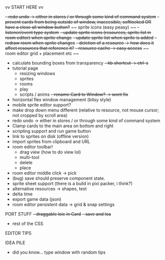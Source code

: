 vv START HERE vv

~~- redo undo -> either in stores / or through some kind of command system~~
~~- prevent cards from being outside of window, inaccesible, softlocked   OR   have a close all window button?~~
~~ sprite icons (easy peasy) ~~
~~- listener/event type system~~
  ~~- update sprite icons (resources, sprite list in room editor) when sprite change~~
  ~~- update sprite list when sprite is added~~
  ~~- redraw room when sprite changes~~
~~- deletion of a resource -> how does it affect resources that reference it?~~
~~- resource cache -> easy access~~
~~ room editor grid + placement etc ~~
- calculate bounding boxes from transparency
~~- kb shortcut -> ctrl-s~~
- tutorial page
  - resizing windows
  - sprites
  - rooms
  - play
  - scripts / anims
~~- rename Card to Window? -> wont fix~~
- horizontal flex window management (bitsy style)
- mobile sprite editor support?
- make drop down menu different (relative to resource, not mouse cursor; not cropped by scroll area)
- redo undo -> either in stores / or through some kind of command system
- Clamp cards to the main area on bottom and right
- scripting support and run game button
- link to sprites on disk (offline version)
- import sprites from clipboard and URL
- room editor toolbar!
  - drag view (how to do view lol)
  - multi-tool
  - delete
  - place
- room editor middle click -> pick
- (bug) save should preserve component state.
- sprite sheet support (there is a build in pixi packer, i think?)
- alternative resources -> shapes, text
- delta time
- export game data (json)
- room editor persistent data -> grid & snap settings

PORT STUFF
~~- draggable loic in Card~~
~~- save and loa~~
- rest of the CSS



EDITOR TIPS



IDEA PILE
- did you know... type window with random tips